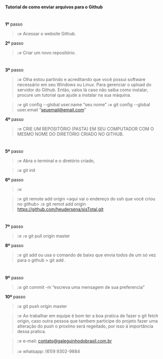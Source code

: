 
#### Tutorial de como enviar arquivos para o Github

#

**1º** passo

> ***:=*** Acessar o website Github.

**2º** passo
  
> ***:=*** Criar um novo repositório.

#

**3º** passo 

> ***:=*** Olha estou partindo e acreditando que você possui software necessário em seu Windows ou Linux. Para gerenciar o upload do servidor do Github. Então, valos lá caso não saiba como instalar, procure um tutorial que ajude a instalar na sua máquina.

> ***:=*** git config --global user.name “seu nome”
> ***:=*** git config --global user.email “seuemail@email.com”
 
**4º** passo

> ***:=*** CRIE UM REPOSITÓRIO (PASTA) EM SEU COMPUTADOR COM O MESMO NOME DO DIRETÓRIO CRIADO NO GITHUB.<br>

#

**5º** passo

> ***:=*** Abra o terminal e o diretório criado,

> ***:=*** git init

**6º** passo

> ***:=***

> ***:=*** git remote add origin <aqui vai o endereço do ssh que você criou no github>
> ***:=*** git remot add origin https://github.com/heudersena/sisTotal.git

#

**7º** passo

> ***:=***
> ***:=*** git pull origin master<br>
 
**8º** passo

> ***:=*** git add <nome do arquivo> ou usa o comando de baixo que envia todos de um só vez para o github > git add .

#

**9º** passo

> ***:=***  git commit -m “escreva uma mensagem de sua preferencia”

**10º** passo

> ***:=*** git push origin master

> ***:=*** Ao trabalhar em equipe é bom ter a boa pratica de fazer o git fetch origin, caso outra pessoa que tambem participe do projeto fazer uma alteração do push o proxímo será regeitado, por isso á importância dessa pratica.

> ***:=*** e-mail: contato@galeguinhodobrasil.com.br<br><br>
> ***:=*** whatsapp: (61)9 9302-9884<br>
